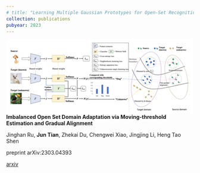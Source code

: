 ```yaml
---
# title: "Learning Multiple Gaussian Prototypes for Open-Set Recognition"
collection: publications
pubyear: 2023
---
```


<img align="left" src="/images/paper/2023-3-OMEGA.png"/>

**Imbalanced Open Set Domain Adaptation via Moving-threshold Estimation and Gradual Alignment**

Jinghan Ru, **Jun Tian**, Zhekai Du, Chengwei Xiao, Jingjing Li, Heng Tao Shen

preprint arXiv:2303.04393

[arxiv](https://arxiv.org/abs/2303.04393)
